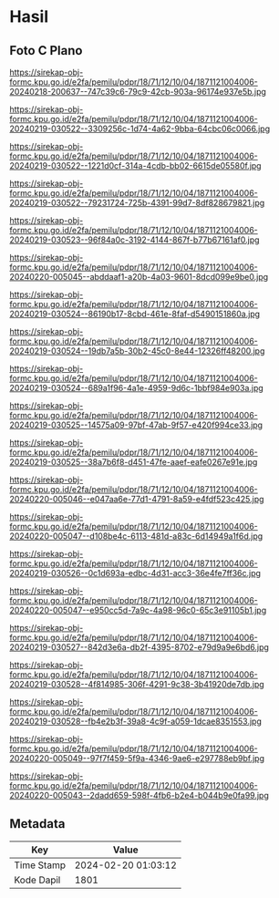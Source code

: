 # Hasil

## Foto C Plano

https://sirekap-obj-formc.kpu.go.id/e2fa/pemilu/pdpr/18/71/12/10/04/1871121004006-20240218-200637--747c39c6-79c9-42cb-903a-96174e937e5b.jpg

https://sirekap-obj-formc.kpu.go.id/e2fa/pemilu/pdpr/18/71/12/10/04/1871121004006-20240219-030522--3309256c-1d74-4a62-9bba-64cbc06c0066.jpg

https://sirekap-obj-formc.kpu.go.id/e2fa/pemilu/pdpr/18/71/12/10/04/1871121004006-20240219-030522--1221d0cf-314a-4cdb-bb02-6615de05580f.jpg

https://sirekap-obj-formc.kpu.go.id/e2fa/pemilu/pdpr/18/71/12/10/04/1871121004006-20240219-030522--79231724-725b-4391-99d7-8df828679821.jpg

https://sirekap-obj-formc.kpu.go.id/e2fa/pemilu/pdpr/18/71/12/10/04/1871121004006-20240219-030523--96f84a0c-3192-4144-867f-b77b67161af0.jpg

https://sirekap-obj-formc.kpu.go.id/e2fa/pemilu/pdpr/18/71/12/10/04/1871121004006-20240220-005045--abddaaf1-a20b-4a03-9601-8dcd099e9be0.jpg

https://sirekap-obj-formc.kpu.go.id/e2fa/pemilu/pdpr/18/71/12/10/04/1871121004006-20240219-030524--86190b17-8cbd-461e-8faf-d5490151860a.jpg

https://sirekap-obj-formc.kpu.go.id/e2fa/pemilu/pdpr/18/71/12/10/04/1871121004006-20240219-030524--19db7a5b-30b2-45c0-8e44-12326ff48200.jpg

https://sirekap-obj-formc.kpu.go.id/e2fa/pemilu/pdpr/18/71/12/10/04/1871121004006-20240219-030524--689a1f96-4a1e-4959-9d6c-1bbf984e903a.jpg

https://sirekap-obj-formc.kpu.go.id/e2fa/pemilu/pdpr/18/71/12/10/04/1871121004006-20240219-030525--14575a09-97bf-47ab-9f57-e420f994ce33.jpg

https://sirekap-obj-formc.kpu.go.id/e2fa/pemilu/pdpr/18/71/12/10/04/1871121004006-20240219-030525--38a7b6f8-d451-47fe-aaef-eafe0267e91e.jpg

https://sirekap-obj-formc.kpu.go.id/e2fa/pemilu/pdpr/18/71/12/10/04/1871121004006-20240220-005046--e047aa6e-77d1-4791-8a59-e4fdf523c425.jpg

https://sirekap-obj-formc.kpu.go.id/e2fa/pemilu/pdpr/18/71/12/10/04/1871121004006-20240220-005047--d108be4c-6113-481d-a83c-6d14949a1f6d.jpg

https://sirekap-obj-formc.kpu.go.id/e2fa/pemilu/pdpr/18/71/12/10/04/1871121004006-20240219-030526--0c1d693a-edbc-4d31-acc3-36e4fe7ff36c.jpg

https://sirekap-obj-formc.kpu.go.id/e2fa/pemilu/pdpr/18/71/12/10/04/1871121004006-20240220-005047--e950cc5d-7a9c-4a98-96c0-65c3e91105b1.jpg

https://sirekap-obj-formc.kpu.go.id/e2fa/pemilu/pdpr/18/71/12/10/04/1871121004006-20240219-030527--842d3e6a-db2f-4395-8702-e79d9a9e6bd6.jpg

https://sirekap-obj-formc.kpu.go.id/e2fa/pemilu/pdpr/18/71/12/10/04/1871121004006-20240219-030528--4f814985-306f-4291-9c38-3b41920de7db.jpg

https://sirekap-obj-formc.kpu.go.id/e2fa/pemilu/pdpr/18/71/12/10/04/1871121004006-20240219-030528--fb4e2b3f-39a8-4c9f-a059-1dcae8351553.jpg

https://sirekap-obj-formc.kpu.go.id/e2fa/pemilu/pdpr/18/71/12/10/04/1871121004006-20240220-005049--97f7f459-5f9a-4346-9ae6-e297788eb9bf.jpg

https://sirekap-obj-formc.kpu.go.id/e2fa/pemilu/pdpr/18/71/12/10/04/1871121004006-20240220-005043--2dadd659-598f-4fb6-b2e4-b044b9e0fa99.jpg


## Metadata

| Key        | Value               |
| ---------- | ------------------- |
| Time Stamp | 2024-02-20 01:03:12 |
| Kode Dapil | 1801                |



